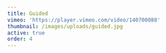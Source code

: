 ```yaml
---
title: Guided
vimeo: 'https://player.vimeo.com/video/140700088'
thumbnail: /images/uploads/guided.jpg
active: true
order: 4
---
```

